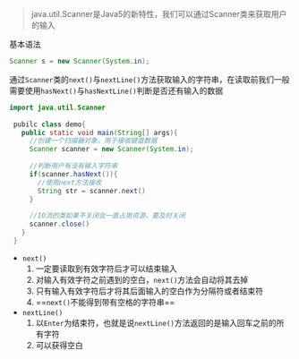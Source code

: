 > java.util.Scanner是Java5的新特性，我们可以通过Scanner类来获取用户的输入

基本语法

```java
Scanner s = new Scanner(System.in);
```

通过`Scanner`类的`next()`与`nextLine()`方法获取输入的字符串，在读取前我们一般需要使用`hasNext()`与`hasNextLine()`判断是否还有输入的数据

```java
import java.util.Scanner
  
 pubilc class demo{
   public static void main(String[] args){
     //创建一个扫描器对象，用于接收键盘数据
     Scanner scanner = new Scanner(System.in);
     
     //判断用户有没有输入字符串
     if(scanner.hasNext()){
       //使用next方法接收
       String str = scanner.next()
     }
     
     //IO流的类如果不关闭会一直占用资源，要及时关闭
     scanner.close()
   }
 }
```



* `next()`
  1. 一定要读取到有效字符后才可以结束输入
  2. 对输入有效字符之前遇到的空白，`next()`方法会自动将其去掉
  3. 只有输入有效字符后才将其后面输入的空白作为分隔符或者结束符
  4. ==`next()`不能得到带有空格的字符串==
* `nextLine()`
  1. 以`Enter`为结束符，也就是说`nextLine()`方法返回的是输入回车之前的所有字符
  2. 可以获得空白